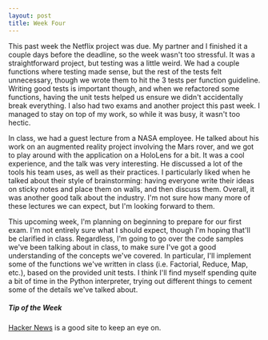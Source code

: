 ```yaml
---
layout: post
title: Week Four
---
```


This past week the Netflix project was due. My partner and I finished it a couple days before the deadline, so the week wasn't too
stressful. It was a straightforward project, but testing was a little weird. We had a couple functions where testing made sense, but 
the rest of the tests felt unnecessary, though we wrote them to hit the 3 tests per function guideline. Writing good tests is important
though, and when we refactored some functions, having the unit tests helped us ensure we didn't accidentally break everything. I also had
two exams and another project this past week. I managed to stay on top of my work, so while it was busy, it wasn't too hectic. 

In class, we had a guest lecture from a NASA employee. He talked about his work on an augmented reality project involving the Mars rover,
and we got to play around with the application on a HoloLens for a bit. It was a cool experience, and the talk was very interesting. He
discussed a lot of the tools his team uses, as well as their practices. I particularly liked when he talked about their style of 
brainstorming: having everyone write their ideas on sticky notes and place them on walls, and then discuss them. Overall, it was another
good talk about the industry. I'm not sure how many more of these lectures we can expect, but I'm looking forward to them.

This upcoming week, I'm planning on beginning to prepare for our first exam. I'm not entirely sure what I should expect, though I'm hoping
that'll be clarified in class. Regardless, I'm going to go over the code samples we've been talking about in class, to make sure I've got
a good understanding of the concepts we've covered. In particular, I'll implement some of the functions we've  written in class (i.e.
Factorial, Reduce, Map, etc.), based on the provided unit tests. I think I'll find myself spending quite a bit of time in the Python
interpreter, trying out different things to cement some of the details we've talked about.

##### Tip of the Week
[Hacker News](https://news.ycombinator.com/) is a good site to keep an eye on.
